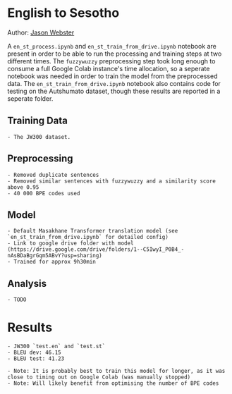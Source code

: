 # English to Sesotho

Author: [Jason Webster](https://github.com/jasonrobwebster/)

A `en_st_process.ipynb` and `en_st_train_from_drive.ipynb` notebook are present in order to be able to run the processing and training steps at two different times. The `fuzzywuzzy` preprocessing step took long enough to consume a full Google Colab instance's time allocation, so a seperate notebook was needed in order to train the model from the preprocessed data. The `en_st_train_from_drive.ipynb` notebook also contains code for testing on the Autshumato dataset, though these results are reported in a seperate folder.

## Training Data

	- The JW300 dataset.

## Preprocessing

	- Removed duplicate sentences
	- Removed similar sentences with fuzzywuzzy and a similarity score above 0.95
	- 40 000 BPE codes used

## Model

	- Default Masakhane Transformer translation model (see `en_st_train_from_drive.ipynb` for detailed config)
	- Link to google drive folder with model (https://drive.google.com/drive/folders/1--C5IwyI_P0B4_-nAsBDaBgrGqm5ABvY?usp=sharing)
	- Trained for approx 9h30min

## Analysis

 	- TODO

# Results
	- JW300 `test.en` and `test.st`
	- BLEU dev: 46.15
	- BLEU test: 41.23

	- Note: It is probably best to train this model for longer, as it was close to timing out on Google Colab (was manually stopped)
	- Note: Will likely benefit from optimising the number of BPE codes